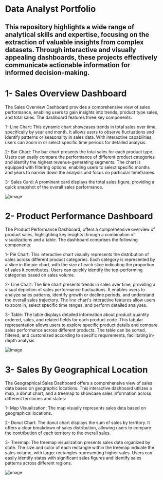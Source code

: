 # Data Analyst Portfolio

This repository highlights a wide range of analytical skills and expertise, focusing on the extraction of valuable insights from complex datasets. Through interactive and visually appealing dashboards, these projects effectively communicate actionable information for informed decision-making.
---
# 1- Sales Overview Dashboard

The Sales Overview Dashboard provides a comprehensive view of sales performance, enabling users to gain insights into trends, product type sales, and total sales. The dashboard features three key components:

1- Line Chart: This dynamic chart showcases trends in total sales over time, specifically by year and month. It allows users to observe fluctuations and identify patterns or seasonality in sales data. With interactive capabilities, users can zoom in or select specific time periods for detailed analysis.

2- Bar Chart: The bar chart presents the total sales for each product type. Users can easily compare the performance of different product categories and identify the highest revenue-generating segments. The chart is equipped with filtering options, enabling users to select specific months and years to narrow down the analysis and focus on particular timeframes.

3- Sales Card: A prominent card displays the total sales figure, providing a quick snapshot of the overall sales performance. 

![image](https://github.com/yashalnawaid/DataAnalystPortfolio/assets/103623117/27237cf6-749b-4bba-9b82-a68b01f4c701)

# 2- Product Performance Dashboard 

The Product Performance Dashboard, offers a comprehensive overview of product sales, highlighting key insights through a combination of visualizations and a table. The dashboard comprises the following components:

1- Pie Chart: This interactive chart visually represents the distribution of sales across different product categories. Each category is represented by a slice in the pie chart, with the size of each slice indicating the proportion of sales it contributes. Users can quickly identify the top-performing categories based on sales volume.

2- Line Chart: The line chart presents trends in sales over time, providing a visual depiction of sales performance fluctuations. It enables users to analyze sales patterns, identify growth or decline periods, and understand the overall sales trajectory. The line chart's interactive features allow users to zoom in, select specific time ranges, and perform detailed analyses.

3- Table: The table displays detailed information about product quantity ordered, sales, and related fields for each product code. This tabular representation allows users to explore specific product details and compare sales performance across different products. The table can be sorted, filtered, and customized according to specific requirements, facilitating in-depth analysis.

![image](https://github.com/yashalnawaid/DataAnalystPortfolio/assets/103623117/c1bceb56-e408-49c3-8dc9-c8fc2ba8c810)

# 3- Sales By Geographical Location

The Geographical Sales Dashboard offers a comprehensive view of sales data based on geographic locations. This interactive dashboard utilizes a map, a donut chart, and a treemap to showcase sales information across different territories and states:

1- Map Visualization: The map visually represents sales data based on geographical locations. 

2- Donut Chart: The donut chart displays the sum of sales by territory. It offers a clear breakdown of sales distribution, allowing users to compare the contribution of each territory to the overall sales. 

3- Treemap: The treemap visualization presents sales data organized by state. The size and color of each rectangle within the treemap indicate the sales volume, with larger rectangles representing higher sales. Users can easily identify states with significant sales figures and identify sales patterns across different regions. 

![image](https://github.com/yashalnawaid/DataAnalystPortfolio/assets/103623117/faae3a9b-af3f-441d-8cb7-16c718e2d811)
